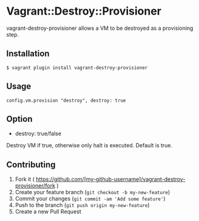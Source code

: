 # Vagrant::Destroy::Provisioner

vagrant-destroy-provisioner allows a VM to be destroyed as a provisioning step.

## Installation

    $ vagrant plugin install vagrant-destroy-provisioner

## Usage

    config.vm.provision "destroy", destroy: true

## Option

- destroy: true/false

Destroy VM if true, otherwise only halt is executed. Default is true.

## Contributing

1. Fork it ( https://github.com/[my-github-username]/vagrant-destroy-provisioner/fork )
2. Create your feature branch (`git checkout -b my-new-feature`)
3. Commit your changes (`git commit -am 'Add some feature'`)
4. Push to the branch (`git push origin my-new-feature`)
5. Create a new Pull Request
